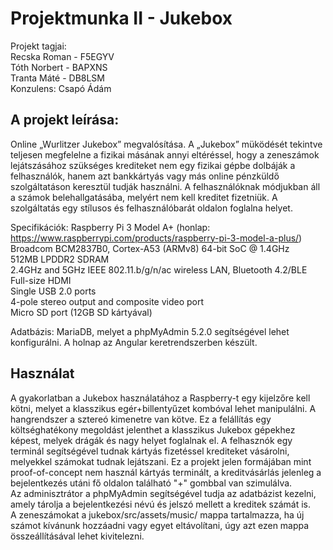 # Projektmunka II - Jukebox
Projekt tagjai:  
Recska Roman - F5EGYV  
Tóth Norbert - BAPXNS  
Tranta Máté  - DB8LSM  
Konzulens: Csapó Ádám  

## A projekt leírása:
Online „Wurlitzer Jukebox” megvalósítása.
A „Jukebox” müködését tekintve teljesen megfelelne a fizikai másának annyi eltéréssel, hogy a zeneszámok lejátszásához szükséges krediteket nem egy fizikai gépbe dolbáják a felhasználók, hanem azt bankkártyás vagy más online pénzküldő szolgáltatáson keresztül tudják használni. A felhasználóknak módjukban áll a számok belehallgatásába, melyért nem kell kreditet fizetniük. A szolgáltatás egy stílusos és felhasználóbarát oldalon foglalna helyet.

Specifikációk:
Raspberry Pi 3 Model A+ (honlap: https://www.raspberrypi.com/products/raspberry-pi-3-model-a-plus/)  
Broadcom BCM2837B0, Cortex-A53 (ARMv8) 64-bit SoC @ 1.4GHz  
512MB LPDDR2 SDRAM  
2.4GHz and 5GHz IEEE 802.11.b/g/n/ac wireless LAN, Bluetooth 4.2/BLE  
Full-size HDMI  
Single USB 2.0 ports  
4-pole stereo output and composite video port  
Micro SD port (12GB SD kártyával)  
  
Adatbázis: MariaDB, melyet a phpMyAdmin 5.2.0 segítségével lehet konfigurálni.
A holnap az Angular keretrendszerben készült.
 
## Használat
A gyakorlatban a Jukebox használatához a Raspberry-t egy kijelzőre kell kötni, melyet a klasszikus egér+billentyűzet kombóval lehet manipulálni. A hangrendszer a sztereó kimenetre van kötve. Ez a felállítás egy költséghatékony megoldást jelenthet a klasszikus Jukebox gépekhez képest, melyek drágák és nagy helyet foglalnak el. A felhasznók egy terminál segítségével tudnak kártyás fizetéssel krediteket vásárolni, melyekkel számokat tudnak lejátszani. Ez a projekt jelen formájában mint proof-of-concept nem használ kártyás terminált, a kreditvásárlás jelenleg a bejelentkezés utáni fő oldalon található "+" gombbal van szimulálva.  
Az adminisztrátor a phpMyAdmin segítségével tudja az adatbázist kezelni, amely tárolja a bejelentkezési névú és jelszó mellett a kreditek számát is.  
A zeneszámokat a jukebox/src/assets/music/ mappa tartalmazza, ha új számot kívánunk hozzáadni vagy egyet eltávolítani, úgy azt ezen mappa összeállításával lehet kivitelezni.  
